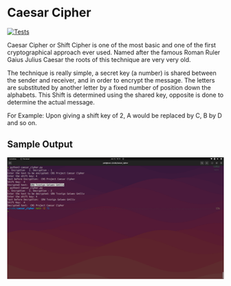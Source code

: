 # Caesar Cipher

[![Tests](https://github.com/peb-peb/CaesarCipher/actions/workflows/tests.yml/badge.svg)](https://github.com/peb-peb/CaesarCipher/actions/workflows/tests.yml)

Caesar Cipher or Shift Cipher is one of the most basic and one of the first cryptographical approach ever used. Named after the famous Roman Ruler Gaius Julius Caesar the roots of this technique are very very old.

The technique is really simple, a secret key (a number) is shared between the sender and receiver, and in order to encrypt the message. The letters are substituted by another letter by a fixed number of position down the alphabets. This Shift is determined using the shared key, opposite is done to determine the actual message.

For Example: Upon giving a shift key of 2, A would be replaced by C, B by D and so on.

## Sample Output

![alt text](https://github.com/peb-peb/CaesarCipher/blob/793c0905c85a145a2888728adc7a407322036571/data/output.png)
